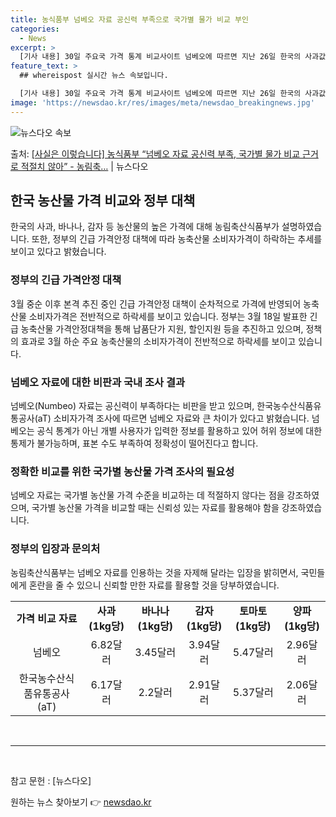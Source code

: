 ```yaml
---
title: 농식품부 넘베오 자료 공신력 부족으로 국가별 물가 비교 부인
categories:
  - News
excerpt: >
  [기사 내용] 30일 주요국 가격 통계 비교사이트 넘베오에 따르면 지난 26일 한국의 사과값은 1kg 기준 …
feature_text: >
  ## whereispost 실시간 뉴스 속보입니다.

  [기사 내용] 30일 주요국 가격 통계 비교사이트 넘베오에 따르면 지난 26일 한국의 사과값은 1kg 기준 …
image: 'https://newsdao.kr/res/images/meta/newsdao_breakingnews.jpg'
---
```


![뉴스다오 속보](https://newsdao.kr/res/images/meta/newsdao_breakingnews.jpg)

<p>출처: <a href="https://newsdao.kr/3476" rel="dofollow">[사실은 이렇습니다] 농식품부 “넘베오 자료 공신력 부족, 국가별 물가 비교 근거로 적절치 않아” - 농림축…</a> | 뉴스다오</p>

<h2 data-ke-size="size26">한국 농산물 가격 비교와 정부 대책</h2>
<p data-ke-size="size16">한국의 사과, 바나나, 감자 등 농산물의 높은 가격에 대해 농림축산식품부가 설명하였습니다. 또한, 정부의 긴급 가격안정 대책에 따라 농축산물 소비자가격이 하락하는 추세를 보이고 있다고 밝혔습니다.</p>

<h3><b>정부의 긴급 가격안정 대책</b></h3>
<p data-ke-size="size16">3월 중순 이후 본격 추진 중인 긴급 가격안정 대책이 순차적으로 가격에 반영되어 농축산물 소비자가격은 전반적으로 하락세를 보이고 있습니다. 정부는 3월 18일 발표한 긴급 농축산물 가격안정대책을 통해 납품단가 지원, 할인지원 등을 추진하고 있으며, 정책의 효과로 3월 하순 주요 농축산물의 소비자가격이 전반적으로 하락세를 보이고 있습니다.</p>

<h3><b>넘베오 자료에 대한 비판과 국내 조사 결과</b></h3>
<p data-ke-size="size16">넘베오(Numbeo) 자료는 공신력이 부족하다는 비판을 받고 있으며, 한국농수산식품유통공사(aT) 소비자가격 조사에 따르면 넘베오 자료와 큰 차이가 있다고 밝혔습니다. 넘베오는 공식 통계가 아닌 개별 사용자가 입력한 정보를 활용하고 있어 허위 정보에 대한 통제가 불가능하며, 표본 수도 부족하여 정확성이 떨어진다고 합니다.</p>

<h3><b>정확한 비교를 위한 국가별 농산물 가격 조사의 필요성</b></h3>
<p data-ke-size="size16">넘베오 자료는 국가별 농산물 가격 수준을 비교하는 데 적절하지 않다는 점을 강조하였으며, 국가별 농산물 가격을 비교할 때는 신뢰성 있는 자료를 활용해야 함을 강조하였습니다.</p>

<h3><b>정부의 입장과 문의처</b></h3>
<p data-ke-size="size16">농림축산식품부는 넘베오 자료를 인용하는 것을 자제해 달라는 입장을 밝히면서, 국민들에게 혼란을 줄 수 있으니 신뢰할 만한 자료를 활용할 것을 당부하였습니다.</p>

<table>
  <tbody>
    <tr>
      <td style="text-align: center; height: 17px;"><b>가격 비교 자료</b></td>
      <td style="text-align: center; height: 17px;"><b>사과 (1kg당)</b></td>
      <td style="text-align: center; height: 17px;"><b>바나나 (1kg당)</b></td>
      <td style="text-align: center; height: 17px;"><b>감자 (1kg당)</b></td>
      <td style="text-align: center; height: 17px;"><b>토마토 (1kg당)</b></td>
      <td style="text-align: center; height: 17px;"><b>양파 (1kg당)</b></td>
    </tr>
    <tr>
      <td style="text-align: center; height: 17px;">넘베오</td>
      <td style="text-align: center; height: 17px;">6.82달러</td>
      <td style="text-align: center; height: 17px;">3.45달러</td>
      <td style="text-align: center; height: 17px;">3.94달러</td>
      <td style="text-align: center; height: 17px;">5.47달러</td>
      <td style="text-align: center; height: 17px;">2.96달러</td>
    </tr>
    <tr>
      <td style="text-align: center; height: 17px;">한국농수산식품유통공사(aT)</td>
      <td style="text-align: center; height: 17px;">6.17달러</td>
      <td style="text-align: center; height: 17px;">2.2달러</td>
      <td style="text-align: center; height: 17px;">2.91달러</td>
      <td style="text-align: center; height: 17px;">5.37달러</td>
      <td style="text-align: center; height: 17px;">2.06달러</td>
    </tr>
  </tbody>
</table>

<p data-ke-size="size16">&nbsp;</p>
<hr>
<p data-ke-size="size16">&nbsp;</p>

참고 문헌 : [뉴스다오]
 

원하는 뉴스 찾아보기 👉 <a href="https://newsdao.kr" rel="dofollow">newsdao.kr</a>


